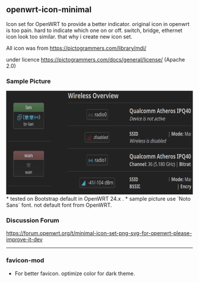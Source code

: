 ## openwrt-icon-minimal
Icon set for OpenWRT to provide a better indicator.
original icon in openwrt is too pain. hard to indicate which one on or off. switch, bridge, ethernet icon look too similar. that why i create new icon set.

All icon was from https://pictogrammers.com/library/mdi/

under licence https://pictogrammers.com/docs/general/license/ (Apache 2.0)

### Sample Picture

<img src="sample.png" height="280">
* tested on Bootstrap default in OpenWRT 24.x .
* sample picture use `Noto Sans` font. not default font from OpenWRT.

### Discussion Forum
https://forum.openwrt.org/t/minimal-icon-set-png-svg-for-openwrt-please-improve-it-dev

----------------------
### favicon-mod
* For better favicon. optimize color for dark theme.
